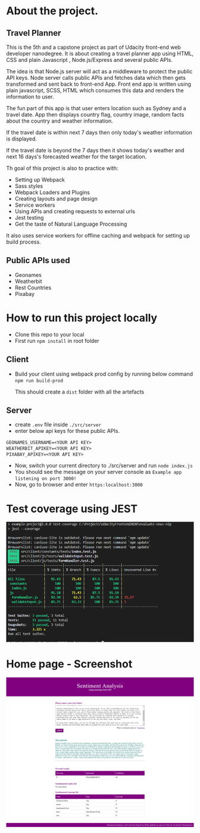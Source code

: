# About the project.
## Travel Planner

This is the 5th and a capstone project as part of Udacity front-end web developer nanodegree. It is about creating a travel planner app using HTML, CSS and plain Javascript , Node.js/Express and several public APIs.

The idea is that Node.js server will act as a middleware to protect the public API keys. Node server calls public APIs and fetches data which then gets transformed and sent back to front-end App. Front end app is written using plain javascript, SCSS, HTML which consumes this data and renders the information to user.

The fun part of this app is that user enters location such as Sydney and a travel date. App then displays country flag, country image, random facts about the country and weather information.

If the travel date is within next 7 days then only today's weather information is displayed.

If the travel date is beyond the 7 days then it shows today's weather and next 16 days's forecasted weather for the target location.

Th goal of this project is also to practice with:
- Setting up Webpack
- Sass styles
- Webpack Loaders and Plugins
- Creating layouts and page design
- Service workers
- Using APIs and creating requests to external urls
- Jest testing
- Get the taste of Natural Language Processing

It also uses service workers for offline caching and webpack for setting up build process.

## Public APIs used
- Geonames
- Weatherbit
- Rest Countries
- Pixabay


# How to run this project locally

- Clone this repo to your local
- First run `npm install` in root folder

## Client
- Build your client using webpack prod config by running below command
  `npm run build-prod`

  This should create a `dist` folder with all the artefacts

## Server
- create `.env` file inside `./src/server`
- enter below api keys for these public APIs.
```
GEONAMES_USERNAME=<YOUR API KEY>
WEATHERBIT_APIKEY=<YOUR API KEY>
PIXABAY_APIKEY=<YOUR API KEY>

```
- Now, switch your current directory to ./src/server and run `node index.js`
- You should see the message on your server console as
`Example app listening on port 3000!`
- Now, go to browser and enter `https:localhost:3000`

# Test coverage using JEST

![img](https://github.com/dilipagheda/evaluate-news-nlp/blob/master/screenshots/jest_test_report.PNG)


# Home page - Screenshot

![img](https://github.com/dilipagheda/evaluate-news-nlp/blob/master/screenshots/homepage.png)
